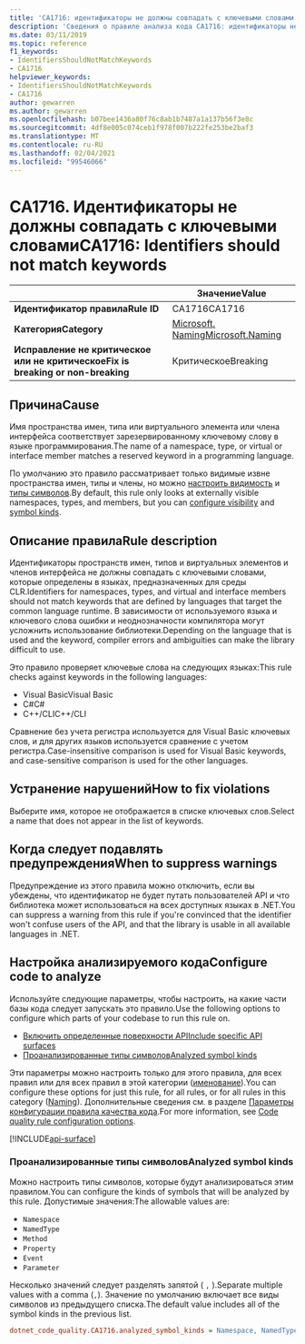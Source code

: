 ```yaml
---
title: 'CA1716: идентификаторы не должны совпадать с ключевыми словами (анализ кода)'
description: 'Сведения о правиле анализа кода CA1716: идентификаторы не должны совпадать с ключевыми словами'
ms.date: 03/11/2019
ms.topic: reference
f1_keywords:
- IdentifiersShouldNotMatchKeywords
- CA1716
helpviewer_keywords:
- IdentifiersShouldNotMatchKeywords
- CA1716
author: gewarren
ms.author: gewarren
ms.openlocfilehash: b07bee1436a80f76c8ab1b7487a1a137b56f3e8c
ms.sourcegitcommit: 4df8e005c074ceb1f978f007b222fe253be2baf3
ms.translationtype: MT
ms.contentlocale: ru-RU
ms.lasthandoff: 02/04/2021
ms.locfileid: "99546066"
---
```

# <a name="ca1716-identifiers-should-not-match-keywords"></a><span data-ttu-id="3e212-103">CA1716. Идентификаторы не должны совпадать с ключевыми словами</span><span class="sxs-lookup"><span data-stu-id="3e212-103">CA1716: Identifiers should not match keywords</span></span>

| | <span data-ttu-id="3e212-104">Значение</span><span class="sxs-lookup"><span data-stu-id="3e212-104">Value</span></span> |
|-|-|
| <span data-ttu-id="3e212-105">**Идентификатор правила**</span><span class="sxs-lookup"><span data-stu-id="3e212-105">**Rule ID**</span></span> |<span data-ttu-id="3e212-106">CA1716</span><span class="sxs-lookup"><span data-stu-id="3e212-106">CA1716</span></span>|
| <span data-ttu-id="3e212-107">**Категория**</span><span class="sxs-lookup"><span data-stu-id="3e212-107">**Category**</span></span> |[<span data-ttu-id="3e212-108">Microsoft. Naming</span><span class="sxs-lookup"><span data-stu-id="3e212-108">Microsoft.Naming</span></span>](naming-warnings.md)|
| <span data-ttu-id="3e212-109">**Исправление не критическое или не критическое**</span><span class="sxs-lookup"><span data-stu-id="3e212-109">**Fix is breaking or non-breaking**</span></span> |<span data-ttu-id="3e212-110">Критическое</span><span class="sxs-lookup"><span data-stu-id="3e212-110">Breaking</span></span>|

## <a name="cause"></a><span data-ttu-id="3e212-111">Причина</span><span class="sxs-lookup"><span data-stu-id="3e212-111">Cause</span></span>

<span data-ttu-id="3e212-112">Имя пространства имен, типа или виртуального элемента или члена интерфейса соответствует зарезервированному ключевому слову в языке программирования.</span><span class="sxs-lookup"><span data-stu-id="3e212-112">The name of a namespace, type, or virtual or interface member matches a reserved keyword in a programming language.</span></span>

<span data-ttu-id="3e212-113">По умолчанию это правило рассматривает только видимые извне пространства имен, типы и члены, но можно [настроить видимость](#include-specific-api-surfaces) и [типы символов](#analyzed-symbol-kinds).</span><span class="sxs-lookup"><span data-stu-id="3e212-113">By default, this rule only looks at externally visible namespaces, types, and members, but you can [configure visibility](#include-specific-api-surfaces) and [symbol kinds](#analyzed-symbol-kinds).</span></span>

## <a name="rule-description"></a><span data-ttu-id="3e212-114">Описание правила</span><span class="sxs-lookup"><span data-stu-id="3e212-114">Rule description</span></span>

<span data-ttu-id="3e212-115">Идентификаторы пространств имен, типов и виртуальных элементов и членов интерфейса не должны совпадать с ключевыми словами, которые определены в языках, предназначенных для среды CLR.</span><span class="sxs-lookup"><span data-stu-id="3e212-115">Identifiers for namespaces, types, and virtual and interface members should not match keywords that are defined by languages that target the common language runtime.</span></span> <span data-ttu-id="3e212-116">В зависимости от используемого языка и ключевого слова ошибки и неоднозначности компилятора могут усложнить использование библиотеки.</span><span class="sxs-lookup"><span data-stu-id="3e212-116">Depending on the language that is used and the keyword, compiler errors and ambiguities can make the library difficult to use.</span></span>

<span data-ttu-id="3e212-117">Это правило проверяет ключевые слова на следующих языках:</span><span class="sxs-lookup"><span data-stu-id="3e212-117">This rule checks against keywords in the following languages:</span></span>

- <span data-ttu-id="3e212-118">Visual Basic</span><span class="sxs-lookup"><span data-stu-id="3e212-118">Visual Basic</span></span>
- <span data-ttu-id="3e212-119">C#</span><span class="sxs-lookup"><span data-stu-id="3e212-119">C#</span></span>
- <span data-ttu-id="3e212-120">C++/CLI</span><span class="sxs-lookup"><span data-stu-id="3e212-120">C++/CLI</span></span>

<span data-ttu-id="3e212-121">Сравнение без учета регистра используется для Visual Basic ключевых слов, и для других языков используется сравнение с учетом регистра.</span><span class="sxs-lookup"><span data-stu-id="3e212-121">Case-insensitive comparison is used for Visual Basic keywords, and case-sensitive comparison is used for the other languages.</span></span>

## <a name="how-to-fix-violations"></a><span data-ttu-id="3e212-122">Устранение нарушений</span><span class="sxs-lookup"><span data-stu-id="3e212-122">How to fix violations</span></span>

<span data-ttu-id="3e212-123">Выберите имя, которое не отображается в списке ключевых слов.</span><span class="sxs-lookup"><span data-stu-id="3e212-123">Select a name that does not appear in the list of keywords.</span></span>

## <a name="when-to-suppress-warnings"></a><span data-ttu-id="3e212-124">Когда следует подавлять предупреждения</span><span class="sxs-lookup"><span data-stu-id="3e212-124">When to suppress warnings</span></span>

<span data-ttu-id="3e212-125">Предупреждение из этого правила можно отключить, если вы убеждены, что идентификатор не будет путать пользователей API и что библиотека может использоваться на всех доступных языках в .NET.</span><span class="sxs-lookup"><span data-stu-id="3e212-125">You can suppress a warning from this rule if you're convinced that the identifier won't confuse users of the API, and that the library is usable in all available languages in .NET.</span></span>

## <a name="configure-code-to-analyze"></a><span data-ttu-id="3e212-126">Настройка анализируемого кода</span><span class="sxs-lookup"><span data-stu-id="3e212-126">Configure code to analyze</span></span>

<span data-ttu-id="3e212-127">Используйте следующие параметры, чтобы настроить, на какие части базы кода следует запускать это правило.</span><span class="sxs-lookup"><span data-stu-id="3e212-127">Use the following options to configure which parts of your codebase to run this rule on.</span></span>

- [<span data-ttu-id="3e212-128">Включить определенные поверхности API</span><span class="sxs-lookup"><span data-stu-id="3e212-128">Include specific API surfaces</span></span>](#include-specific-api-surfaces)
- [<span data-ttu-id="3e212-129">Проанализированные типы символов</span><span class="sxs-lookup"><span data-stu-id="3e212-129">Analyzed symbol kinds</span></span>](#analyzed-symbol-kinds)

<span data-ttu-id="3e212-130">Эти параметры можно настроить только для этого правила, для всех правил или для всех правил в этой категории ([именование](naming-warnings.md)).</span><span class="sxs-lookup"><span data-stu-id="3e212-130">You can configure these options for just this rule, for all rules, or for all rules in this category ([Naming](naming-warnings.md)).</span></span> <span data-ttu-id="3e212-131">Дополнительные сведения см. в разделе [Параметры конфигурации правила качества кода](../code-quality-rule-options.md).</span><span class="sxs-lookup"><span data-stu-id="3e212-131">For more information, see [Code quality rule configuration options](../code-quality-rule-options.md).</span></span>

[!INCLUDE[api-surface](~/includes/code-analysis/api-surface.md)]

### <a name="analyzed-symbol-kinds"></a><span data-ttu-id="3e212-132">Проанализированные типы символов</span><span class="sxs-lookup"><span data-stu-id="3e212-132">Analyzed symbol kinds</span></span>

<span data-ttu-id="3e212-133">Можно настроить типы символов, которые будут анализироваться этим правилом.</span><span class="sxs-lookup"><span data-stu-id="3e212-133">You can configure the kinds of symbols that will be analyzed by this rule.</span></span> <span data-ttu-id="3e212-134">Допустимые значения:</span><span class="sxs-lookup"><span data-stu-id="3e212-134">The allowable values are:</span></span>

- `Namespace`
- `NamedType`
- `Method`
- `Property`
- `Event`
- `Parameter`

<span data-ttu-id="3e212-135">Несколько значений следует разделять запятой ( `,` ).</span><span class="sxs-lookup"><span data-stu-id="3e212-135">Separate multiple values with a comma (`,`).</span></span> <span data-ttu-id="3e212-136">Значение по умолчанию включает все виды символов из предыдущего списка.</span><span class="sxs-lookup"><span data-stu-id="3e212-136">The default value includes all of the symbol kinds in the previous list.</span></span>

```ini
dotnet_code_quality.CA1716.analyzed_symbol_kinds = Namespace, NamedType, Method, Property, Event
```
